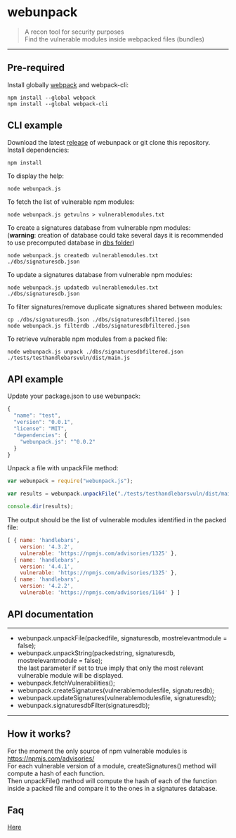 # webunpack
> A recon tool for security purposes  
> Find the vulnerable modules inside webpacked files (bundles)

---
## Pre-required
Install globally [webpack](https://webpack.js.org/) and webpack-cli:
```shell
npm install --global webpack
npm install --global webpack-cli
```

## CLI example
Download the latest [release](https://github.com/eric-therond/webunpack/releases) of webunpack or git clone this repository.  
Install dependencies:
```shell
npm install
```

To display the help:
```shell
node webunpack.js
```

To fetch the list of vulnerable npm modules:
```shell
node webunpack.js getvulns > vulnerablemodules.txt
```

To create a signatures database from vulnerable npm modules:  
(**warning**: creation of database could take several days it is recommended to use precomputed database in [dbs folder](./dbs/))
```shell
node webunpack.js createdb vulnerablemodules.txt ./dbs/signaturesdb.json
```

To update a signatures database from vulnerable npm modules:
```shell
node webunpack.js updatedb vulnerablemodules.txt ./dbs/signaturesdb.json
```

To filter signatures/remove duplicate signatures shared between modules:
```shell
cp ./dbs/signaturesdb.json ./dbs/signaturesdbfiltered.json
node webunpack.js filterdb ./dbs/signaturesdbfiltered.json
```

To retrieve vulnerable npm modules from a packed file:
```shell
node webunpack.js unpack ./dbs/signaturesdbfiltered.json ./tests/testhandlebarsvuln/dist/main.js
```

## API example
Update your package.json to use webunpack:
```javascript
{
  "name": "test",
  "version": "0.0.1",
  "license": "MIT",
  "dependencies": {
    "webunpack.js": "^0.0.2"
  }
}

```
Unpack a file with unpackFile method:
```javascript
var webunpack = require("webunpack.js"); 

var results = webunpack.unpackFile("./tests/testhandlebarsvuln/dist/main.js", "./dbs/signaturesdbfiltered.json");

console.dir(results);
```
The output should be the list of vulnerable modules identified in the packed file:

```javascript
[ { name: 'handlebars',
    version: '4.3.2',
    vulnerable: 'https://npmjs.com/advisories/1325' },
  { name: 'handlebars',
    version: '4.4.1',
    vulnerable: 'https://npmjs.com/advisories/1325' },
  { name: 'handlebars',
    version: '4.2.2',
    vulnerable: 'https://npmjs.com/advisories/1164' } ]
```

## API documentation
***
- webunpack.unpackFile(packedfile, signaturesdb, mostrelevantmodule = false);  
- webunpack.unpackString(packedstring, signaturesdb, mostrelevantmodule = false);  
the last parameter if set to true imply that only the most relevant vulnerable module will be displayed.
- webunpack.fetchVulnerabilities();  
- webunpack.createSignatures(vulnerablemodulesfile, signaturesdb);  
- webunpack.updateSignatures(vulnerablemodulesfile, signaturesdb);  
- webunpack.signaturesdbFilter(signaturesdb);  
***

## How it works?
For the moment the only source of npm vulnerable modules is https://npmjs.com/advisories/  
For each vulnerable version of a module, createSignatures() method will compute a hash of each function.  
Then unpackFile() method will compute the hash of each of the function inside a packed file and compare it to the ones in a signatures database.  

## Faq
[Here](./docs/FAQ.md)
